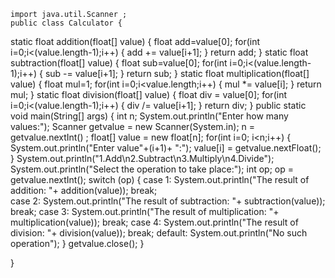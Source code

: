     import java.util.Scanner ;
    public class Calculator {
 static float addition(float[] value)
 {
	float add=value[0];
	for(int i=0;i<(value.length-1);i++)
	{
		add += value[i+1];
	}
	return add;
}
static float subtraction(float[] value)
{
	float sub=value[0];
	for(int i=0;i<(value.length-1);i++)
	{
		sub -= value[i+1];
	}
	return sub;
}
static float multiplication(float[] value)
{
	float mul=1;
	for(int i=0;i<value.length;i++)
	{
		mul *= value[i];
	}
	return mul;
}
static float division(float[] value)
{
	float div = value[0];
	for(int i=0;i<(value.length-1);i++)
	{
		div /= value[i+1];
	}
	return div; 
}
public static void main(String[] args) {
	int n;
	System.out.println("Enter how many values:");
	Scanner getvalue = new Scanner(System.in);
	n = getvalue.nextInt() ;
	float[] value = new float[n]; 
	for(int i=0; i<n;i++) 
	{
		System.out.println("Enter value"+(i+1)+ ":");
		value[i] = getvalue.nextFloat();	
	}
	System.out.println("1.Add\n2.Subtract\n3.Multiply\n4.Divide");
	System.out.println("Select the operation to take place:");
	int op;
	op = getvalue.nextInt();
	switch (op) 
	{
	case 1:
		System.out.println("The result of addition: "+ addition(value));
		break;	
	case 2:
		System.out.println("The result of subtraction: "+ subtraction(value));
		break;
	case 3:
		System.out.println("The result of multiplication: "+ multiplication(value));
		break;
	case 4:
		System.out.println("The result of division: "+ division(value));
		break;
	 default:
		System.out.println("No such operation");
	}
	getvalue.close();
}

}